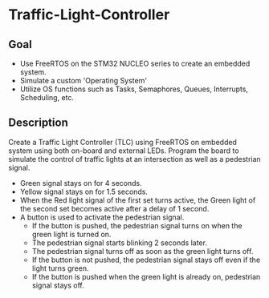 # Traffic-Light-Controller

## Goal
 - Use FreeRTOS on the STM32 NUCLEO series to create an embedded system.
 - Simulate a custom 'Operating System'
 - Utilize OS functions such as Tasks, Semaphores, Queues, Interrupts, Scheduling, etc.

## Description

Create a Traffic Light Controller (TLC) using FreeRTOS on embedded system using both on-board and external LEDs. Program the board to simulate the control of traffic lights at an intersection as well as a pedestrian signal. <br>

 - Green signal stays on for 4 seconds.
 - Yellow signal stays on for 1.5 seconds.
 - When the Red light signal of the first set turns active, the Green light of the second set becomes active after a delay of 1 second.
 - A button is used to activate the pedestrian signal.
   - If the button is pushed, the pedestrian signal turns on when the green light is turned on.
   - The pedestrian signal starts blinking 2 seconds later.
   - The pedestrian signal turns off as soon as the green light turns off.
   - If the button is not pushed, the pedestrian signal stays off even if the light turns green.
   - If the button is pushed when the green light is already on, pedestrian signal stays off.
